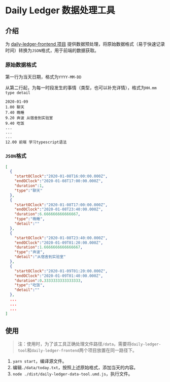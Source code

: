 # Daily Ledger 数据处理工具

## 介绍

为 [daily-ledger-frontend 项目](https://github.com/KiyonamiYu/daily-ledger-frontend) 提供数据预处理，将原始数据格式（易于快速记录时间）转换为`JSON`格式，用于前端的数据获取。

### 原始数据格式

第一行为当天日期，格式为`YYYY-MM-DD`

从第二行起，为每一时段发生的事情（类型，也可以补充详情），格式为`HH.mm type detail`

```
2020-01-09
1.00 聊天
7.40 晚睡
9.20 奔波 从宿舍到实验室
9.40 吃饭
...
...
...
12.00 前端 学习typescript语法
```

### `JSON`格式

```json
[
  {
    "startOClock":"2020-01-08T16:00:00.000Z",
    "endOClock":"2020-01-08T17:00:00.000Z",
    "duration":1,
    "type":"聊天"
  },
  {
    "startOClock":"2020-01-08T17:00:00.000Z",
    "endOClock":"2020-01-08T23:40:00.000Z",
    "duration":6.666666666666667,
    "type":"晚睡",
    "detail":""
  },
  {
    "startOClock":"2020-01-08T23:40:00.000Z",
    "endOClock":"2020-01-09T01:20:00.000Z",
    "duration":1.6666666666666667,
    "type":"奔波",
    "detail":"从宿舍到实验室"
  },
  {
    "startOClock":"2020-01-09T01:20:00.000Z",
    "endOClock":"2020-01-09T01:40:00.000Z",
    "duration":0.3333333333333333,
    "type":"吃饭",
    "detail":""
  },
  ...
  ...
  ...
]
```

## 使用

> 注：使用时，为了该工具正确处理文件路径`/data`，需要将`daily-ledger-tool`和`daily-ledger-frontend`两个项目放置在同一路径下。

1. `yarn start`，编译源文件。
2. 编辑`./data/today.txt`，按照上述原始格式，添加当天的内容。
3. `node ./dist/daily-ledger-data-tool.umd.js`，执行文件。
